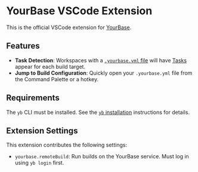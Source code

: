 # YourBase VSCode Extension

This is the official VSCode extension for [YourBase][].

[YourBase]: https://yourbase.io/

## Features

- **Task Detection**: Workspaces with a [`.yourbase.yml` file][] will have
  [Tasks][] appear for each build target.
- **Jump to Build Configuration**: Quickly open your `.yourbase.yml` file from
  the Command Palette or a hotkey.

[`.yourbase.yml` file]: https://docs.yourbase.io/configuration/yourbase_yaml.html
[Tasks]: https://code.visualstudio.com/docs/editor/tasks

## Requirements

The `yb` CLI must be installed. See the [`yb` installation][] instructions for
details.

[`yb` installation]: https://github.com/yourbase/yb/blob/master/README.md#how-to-use-it

## Extension Settings

This extension contributes the following settings:

* `yourbase.remoteBuild`: Run builds on the YourBase service. Must log in using
  `yb login` first.

